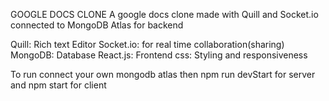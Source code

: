 GOOGLE DOCS CLONE
A google docs clone made with Quill and Socket.io connected to MongoDB Atlas for backend

Quill: Rich text Editor
Socket.io: for real time collaboration(sharing)
MongoDB: Database
React.js: Frontend
css: Styling and responsiveness

To run
connect your own mongodb atlas then npm run devStart for server and npm start for client



